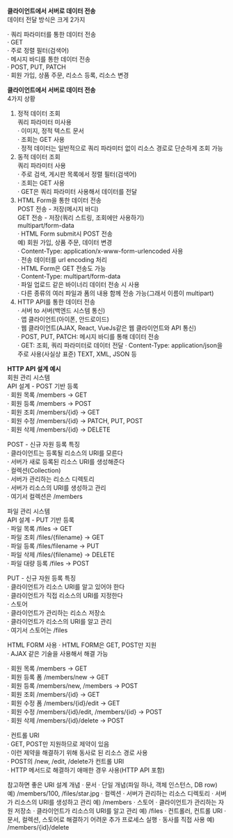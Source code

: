 **클라이언트에서 서버로 데이터 전송**  
데이터 전달 방식은 크게 2가지  

· 쿼리 파라미터를 통한 데이터 전송  
  · GET  
  · 주로 정렬 필터(검색어)  
· 메시지 바디를 통한 데이터 전송  
  · POST, PUT, PATCH  
  · 회원 가입, 상품 주문, 리소스 등록, 리소스 변경  

**클라이언트에서 서버로 데이터 전송**  
4가지 상황  
1. 정적 데이터 조회  
   쿼리 파라미터 미사용  
   · 이미지, 정적 텍스트 문서  
   · 조회는 GET 사용  
   · 정적 데이터는 일반적으로 쿼리 파라미터 없이 리소스 경로로 단순하게 조회 가능  
2. 동적 데이터 조회  
   쿼리 파라미터 사용  
   · 주로 검색, 게시판 목록에서 정렬 필터(검색어)  
   · 조회는 GET 사용  
   · GET은 쿼리 파라미터 사용해서 데이터를 전달  
3. HTML Form을 통한 데이터 전송  
   POST 전송 - 저장(메시지 바디)  
   GET 전송 - 저장(쿼리 스트링, 조회에만 사용하기)  
   multipart/form-data  
   · HTML Form submit시 POST 전송  
     예) 회원 가입, 상품 주문, 데이터 변경  
   · Content-Type: application/x-www-form-urlencoded 사용  
   · 전송 데이터를 url encoding 처리  
   · HTML Form은 GET 전송도 가능  
   · Content-Type: multipart/form-data  
     · 파일 업로드 같은 바이너리 데이터 전송 시 사용  
     · 다른 종류의 여러 파일과 폼의 내용 함께 전송 가능(그래서 이름이 multipart)  
4. HTTP API를 통한 데이터 전송  
  · 서버 to 서버(백엔드 시스템 통신)  
  · 앱 클라이언트(아이폰, 안드로이드)  
  · 웹 클라이언트(AJAX, React, VueJs같은 웹 클라이언트와 API 통신)  
  · POST, PUT, PATCH: 메시지 바디를 통해 데이터 전송  
  · GET: 조회, 쿼리 파라미터로 데이터 전달
  · Content-Type: application/json을 주로 사용(사실상 표준)
    TEXT, XML, JSON 등


**HTTP API 설계 예시**  
회원 관리 시스템  
API 설계 - POST 기반 등록  
· 회원 목록 /members → GET  
· 회원 등록 /members → POST  
· 회원 조회 /members/{id} → GET  
· 회원 수정 /members/{id} → PATCH, PUT, POST  
· 회원 삭제 /members/{id} → DELETE  

POST - 신규 자원 등록 특징  
· 클라이언트는 등록될 리소스의 URI를 모른다  
· 서버가 새로 등록된 리소스 URI를 생성해준다  
· 컬렉션(Collection)  
  · 서버가 관리하는 리소스 디렉토리  
  · 서버가 리소스의 URI를 생성하고 관리  
  · 여기서 컬렉션은 /members

파일 관리 시스템  
API 설계 - PUT 기반 등록  
· 파일 목록 /files → GET  
· 파일 조회 /files/{filename} → GET  
· 파일 등록 /files/filename → PUT  
· 파일 삭제 /files/{filename} → DELETE  
· 파일 대량 등록 /files → POST  

PUT - 신규 자원 등록 특징  
· 클라이언트가 리소스 URI를 알고 있어야 한다  
· 클라이언트가 직접 리소스의 URI를 지정한다  
· 스토어  
  · 클라이언트가 관리하는 리소스 저장소  
  · 클라이언트가 리소스의 URI를 알고 관리  
  · 여기서 스토어는 /files  

HTML FORM 사용
· HTML FORM은 GET, POST만 지원  
· AJAX 같은 기술을 사용해서 해결 가능

· 회원 목록 /members → GET  
· 회원 등록 폼 /members/new → GET  
· 회원 등록 /members/new, /members → POST  
· 회원 조회 /members/{id} → GET  
· 회원 수정 폼 /members/{id}/edit → GET  
· 회원 수정 /members/{id}/edit, /members/{id} → POST  
· 회원 삭제 /members/{id}/delete → POST  

· 컨트롤 URI  
  · GET, POST만 지원하므로 제약이 있음  
  · 이런 제약을 해결하기 위해 동사로 된 리소스 경로 사용  
  · POST의 /new, /edit, /delete가 컨트롤 URI  
  · HTTP 메서드로 해결하기 애매한 경우 사용(HTTP API 포함)  

참고하면 좋은 URI 설계 개념
· 문서
  · 단일 개념(파일 하나, 객체 인스턴스, DB row)  
    예) /members/100, /files/star.jpg
· 컬렉션
  · 서버가 관리하는 리소스 디렉토리
  · 서버가 리소스의 URI를 생성하고 관리
    예) /members
· 스토어
  · 클라이언트가 관리하는 자원 저장소
  · 클라이언트가 리소스의 URI를 알고 관리
    예) /files
· 컨트롤러, 컨트롤 URI
  · 문서, 컬렉션, 스토어로 해결하기 어려운 추가 프로세스 실행
  · 동사를 직접 사용
    예) /members/{id}/delete
